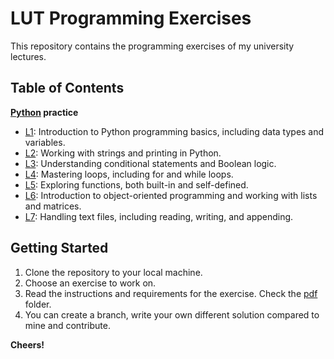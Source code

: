 # LUT Programming Exercises

This repository contains the programming exercises of my university lectures. 

**Table of Contents**
-----------------

**[Python](python) practice**

* [L1](python/L1): Introduction to Python programming basics, including data types and variables.
* [L2](python/L2): Working with strings and printing in Python.
* [L3](python/L3): Understanding conditional statements and Boolean logic.
* [L4](python/L4): Mastering loops, including for and while loops.
* [L5](python/L5): Exploring functions, both built-in and self-defined.
* [L6](python/L6): Introduction to object-oriented programming and working with lists and matrices.
* [L7](python): Handling text files, including reading, writing, and appending.


**Getting Started**
-------------------

1. Clone the repository to your local machine.
2. Choose an exercise to work on.
3. Read the instructions and requirements for the exercise. Check the [pdf](python/pdf) folder.
4. You can create a branch, write your own different solution compared to mine and contribute.

**Cheers!**